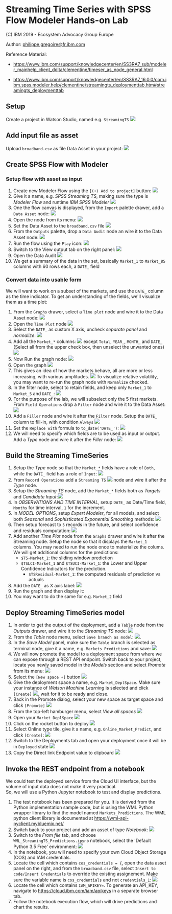 # Streaming Time Series with SPSS Flow Modeler Hands-on Lab
(C) IBM 2019 - Ecosystem Advocacy Group Europe

Author: philippe.gregoire@fr.ibm.com

Reference Material:
* https://www.ibm.com/support/knowledgecenter/en/SS3RA7_sub/modeler_mainhelp_client_ddita/clementine/timeser_as_node_general.html

* https://www.ibm.com/support/knowledgecenter/en/SS3RA7_16.0.0/com.ibm.spss.modeler.help/clementine/streamingts_deploymenttab.htm#streamingts_deploymenttab

## Setup
Create a project in Watson Studio, named e.g. `StreamingTS`
![](Lab5_StreamingTimeSeries.assets/Lab5_StreamingTimeSeries-f7d1847a.png)

## Add input file as asset
Upload `broadband.csv` as file Data Asset in your project: ![](Lab5_StreamingTimeSeries.assets/Lab5_StreamingTimeSeries-90566d7a.png)

## Create SPSS Flow with Modeler
### Setup flow with asset as input
1. Create new Modeler Flow using the `[(+) Add to project]` button: ![](images_Lab4/20190214_f51e8d61.png)
1. Give it a name, e.g. *SPSS Streaming TS*, making sure the type is *Modeler Flow* and runtime *IBM SPSS Modeler* ![](images_Lab4/20190214_ef06293f.png)
3. One the flow canvas is displayed, from the `Import` palette drawer, add a `Data Asset` node: ![](images_Lab4/20190214_38973598.png)
4. Open the node from its menu: ![](images_Lab4/20190214_9235522e.png)
5. Set the Data Asset to the `broadband.csv` file ![](images_Lab4/20190214_5d96dcef.png)
6. From the `Outputs` palette, drop a `Data Audit` node an wire it to the Data Asset node: ![](images_Lab4/20190214_119a1615.png)
7. Run the flow using the `Play` icon: ![](images_Lab4/20190214_2fd46f9e.png)
8. Switch to the View output tab on the right panel: ![](images_Lab4/20190214_094004bf.png)
9. Open the Data Audit ![](images_Lab4/20190214_8c5d07cb.png)
10. We get a summary of the data in the set, basically `Market_1` to `Market_85` columns with 60 rows each, a `DATE_` field

### Convert data into usable form
We will want to work on a subset of the markets, and use the `DATE_` column as the time indicator.
To get an understanding of the fields, we'll visualize them as a time plot:
1. From the `Graphs` drawer, select a `Time plot` node and wire it to the Data Asset node: ![](images_Lab4/20190214_3cdee63a.png)
1. Open the `Time Plot` node ![](images_Lab4/20190214_e944d710.png)
1. Select the `DATE_` as custom X axis, uncheck *separate panel* and *normalize*: ![](images_Lab4/20190214_76f6dce4.png)
1. Add all the `Market_*` columns: ![](images_Lab4/20190214_b3fac619.png) except `Total`, `YEAR_`, `MONTH_` and `DATE_` (Select all from the upper check box, then unselect the unwanted ones)   
![](images_Lab4/20190214_289f5a05.png)
1. Now Run the graph node: ![](images_Lab4/20190214_af6dc4b0.png)
1. Open the graph ![](images_Lab4/20190214_6b25cb47.png)
1. This gives an idea of how the markets behave, all are more or less increasing, with various amplitudes. ![](images_Lab4/20190214_b1c99040.png) To visualize relative volatility, you may want to re-run the graph node with `Normalize` checked.
9. In the filter node, select to retain fields, and keep only `Market_1` to `Market_5` and `DATE_`: ![](images_Lab4/20190214_91b03232.png)
1. For the purpose of the lab, we will subselect only the 5 first markets. From `Field Operations` drop a `Filter` node and wire it to the Data Asset: ![](images_Lab4/20190214_4cc1c08a.png)
1. Add a `Filler` node and wire it after the `Filter` node. Setup the `DATE_` column to fill-in, with condition `Always` ![](images_Lab4/20190214_c1351ecb.png)
1. Set the `Replace with` formula to `to_date('DATE_')`: ![](images_Lab4/20190214_2bd3ee85.png)
1. We will need to specify which fields are to be used as input or output. Add a *Type* node and wire it after the *Filler* node: ![](images_Lab4/20190215_fea3488b.png)

## Build the Streaming TimeSeries
1. Setup the *Type* node so that the `Market_*` fields have a role of `Both`, while the `DATE_` field has a role of `Input`: ![](images_Lab4/20190215_5edc1de2.png)
1. From `Record Operations` add a `Streaming TS` ![](images_Lab4/20190214_f999cc1d.png) node and wire it after the *Type* node.
1. Setup the *Streaming TS* node, add the `Market_*` fields both as *Targets* and *Candidate Input*:![](images_Lab4/20190215_233b2ee8.png)
1. In *OBSERVATIONS AND TIME INTERVAL*, setup `DATE_` as Date/Time field, `Months` for time interval, `1` for the increment.
1. In *MODEL OPTIONS*, setup *Expert Modeler*, for all models, and select both *Seasonal* and *Sophisticated Exponential Smoothing* methods: ![](images_Lab4/20190215_0cfef086.png)
1. Then setup forecast to `5` records in the future, and select confidence and residuals computation: ![](images_Lab4/20190215_4740eca2.png)
1. Add another *Time Plot* node from the `Graphs` drawer and wire it after the Streaming node. Setup the node so that it displays the `Market_1` columns. You may need to run the node once to materialize the colums. We will get additional columns for the predictions:
   * `$TS-Market_1`: the sliding window prediction
   * `$TSLCI-Market_1` and `$TSUCI-Market_1`: the Lower and Upper Confidence Indicators for the prediction.
     * `$TSResidual-Market_1`: the computed residuals of prediction vs actuals
1. Add the `DATE_` as X axis label: ![](images_Lab4/20190215_9fd7ee01.png)
1. Run the graph and then display it:
1. You may want to do the same for e.g. `Market_2` field

## Deploy Streaming TimeSeries model
1. In order to get the output of the deployment, add a `Table` node from the *Outputs* drawer, and wire it to the *Streaming TS* node: ![](images_Lab4/20190215_cfbc6d94.png)
1. From the *Table* node menu, select `Save branch as model`: ![](images_Lab4/20190215_e1680e0d.png).
1. In the *Save Model* panel, make sure the `Table` branch is selected as terminal node, give it a name, e.g. `Markets_Predictions` and save: ![](Lab5_StreamingTimeSeries.assets/Lab5_StreamingTimeSeries-1afdad69.png)
1. We will now promote the model to a deployment space from where we can expose through a REST API endpoint. Switch back to your project, locate you newly saved model in the *Models* section and select *Promote* from its menu: ![](Lab5_StreamingTimeSeries.assets/Lab5_StreamingTimeSeries-92d26f0b.png)
1. Select the `[New space +]` button ![](Lab5_StreamingTimeSeries.assets/Lab5_StreamingTimeSeries-76cf65d5.png)
1. Give the deployment space a name, e.g. `Market_DeplSpace`. Make sure your instance of *Watson Machine Learning* is selected and click `[Create]` ![](Lab5_StreamingTimeSeries.assets/Lab5_StreamingTimeSeries-2a789499.png), wait for it to be ready and close.
1. Back in the Promote dialog, select your new space as target space and click `[Promote]` ![](Lab5_StreamingTimeSeries.assets/Lab5_StreamingTimeSeries-d16c5fc5.png)
1. From the top-left hamburger menu, select *View all spaces* ![](Lab5_StreamingTimeSeries.assets/Lab5_StreamingTimeSeries-e8aa0198.png)
1. Open your `Market_DeplSpace` ![](Lab5_StreamingTimeSeries.assets/Lab5_StreamingTimeSeries-ae90beb3.png)
1. Click on the rocket button to deploy ![](Lab5_StreamingTimeSeries.assets/Lab5_StreamingTimeSeries-7ebb669d.png)
1. Select Online type tile, give it a name, e.g. `Online_Market_Predict`, and click `[Create]`: ![](Lab5_StreamingTimeSeries.assets/Lab5_StreamingTimeSeries-2ed368eb.png)
1. Switch to the Deployments tab and open your deployment once it will be in `Deployed` state ![](Lab5_StreamingTimeSeries.assets/Lab5_StreamingTimeSeries-b1befd96.png)
1. Copy the Direct link Endpoint value to clipboard ![](Lab5_StreamingTimeSeries.assets/Lab5_StreamingTimeSeries-b67f09e7.png)

## Invoke the REST endpoint from a notebook
We could test the deployed service from the Cloud UI interface, but the volume of input data does not make it very practical.   
So, we will use a Python Jupyter notebook to test and display predictions.

1. The test notebook has been prepared for you. It is derived from the Python implementation sample code, but is using the WML Python wrapper library to find the model named `Markets_Predictions`. The WML python client library is documented at https://wml-api-pyclient.mybluemix.net/
1. Switch back to your project and add an asset of type *Notebook*: ![](images_Lab4/20190215_57058974.png)
1. Switch to the *From file* tab, and choose  `WML_StreamingTS_Predictions.ipynb` notebook, select the 'Default Python 3.5 Free' environment: ![](images_Lab4/20190215_c7fc03df.png)
1. In the notebook, you will need to specify your own Cloud Object Storage (COS) and IAM credentials.
1. Locate the cell which contains `cos_credentials = {`, open the data asset panel on the right, and from the `broadband.csv` file, select `Insert to code/Insert Credentials` to override the existing assignement. Make sure the variable name is `cos_credentials` and not `credentials_1`: ![](images_Lab4/20190215_b20a0dfd.png)
1. Locate the cell which contains `IAM_APIKEY=`. To generate an API_KEY, navigate to https://cloud.ibm.com/iam/apikeys in a separate browser tab.
1. Follow the notebook execution flow, which will drive predictions and chart the results.
